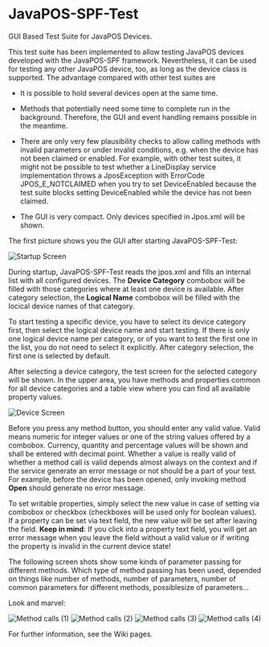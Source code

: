 # JavaPOS-SPF-Test
GUI Based Test Suite for JavaPOS Devices.

This test suite has been implemented to allow testing JavaPOS devices developed with the JavaPOS-SPF framework.
Nevertheless, it can be used for testing any other JavaPOS device, too, as long as the device class is supported.
The advantage compared with other test suites are
- It is possible to hold several devices open at the same time.

- Methods that potentially need some time to complete run in the background. Therefore, the GUI and event handling
remains possible in the meantime.

- There are only very few plausibility checks to allow calling methods with invalid parameters or under invalid conditions,
e.g. when the device has not been claimed or enabled. For example, with other test suites, it might not be possible to test whether
a LineDisplay service implementation throws a JposException with ErrorCode JPOS_E_NOTCLAIMED when you try to set DeviceEnabled
because the test suite blocks setting DeviceEnabled while the device has not been claimed.

- The GUI is very compact. Only devices specified in Jpos.xml will be shown.

The first picture shows you the GUI after starting JavaPOS-SPF-Test:

<img src="https://mjpcger.github.io/JavaPOS-SPF-Test/doc/StartScreen.png" alt="Startup Screen">

During startup, JavaPOS-SPF-Test reads the jpos.xml and fills an internal list with all configured devices. The <b>Device Category</b>
combobox will be filled with those categories where at least one device is available. After category selection, the <b>Logical Name</b>
combobox will be filled with the locical device names of that category.

To start testing a specific device, you have to select its device category first, then select the logical device name and start testing.
If there is only one logical device name per category, or of you want to test the first one in the list, you do not need to select it explicitly. After category selection, the first one is selected by default.

After selecting a device category, the test screen for the selected category will be shown. In the upper area, you have methods and properties common for all device categories and a table view where you can find all available property values.  

<img src="https://mjpcger.github.io/JavaPOS-SPF-Test/doc/DeviceScreen.png" alt="Device Screen">

Before you press any method button, you should enter any valid value. Valid means numeric for integer values or one of the string 
values offered by a combobox. Currency, quantity and percentage values will be shown and shall be entered with decimal point. Whether 
a value is really valid of whether a method call is valid depends almost always on the context and if the service generate an error
message or not should be a part of your test. For example, before the device has been opened, only invoking method <b>Open</b> should
generate no error message.

To set writable properties, simply select the new value in case of setting via combobox or checkbox (checkboxes will be used only for
boolean values). If a property can be set via text field, the new value will be set after leaving the field. <b>Keep in mind</b>: If
you click into a property text field, you will get an error message when you leave the field without a valid value or if writing the 
property is invalid in the current device state!

The following screen shots show some kinds of parameter passing for different methods. Which type of method passing has been used, depended
on things like number of methods, number of parameters, number of common parameters for different methods, possiblesize of parameters...

Look and marvel:

<img src="https://mjpcger.github.io/JavaPOS-SPF-Test/doc/MethodScreen1.png" alt="Method calls (1)">

<img src="https://mjpcger.github.io/JavaPOS-SPF-Test/doc/MethodScreen2.png" alt="Method calls (2)">

<img src="https://mjpcger.github.io/JavaPOS-SPF-Test/doc/MethodScreen3.png" alt="Method calls (3)">

<img src="https://mjpcger.github.io/JavaPOS-SPF-Test/doc/MethodScreen4.png" alt="Method calls (4)">

For further information, see the Wiki pages.
